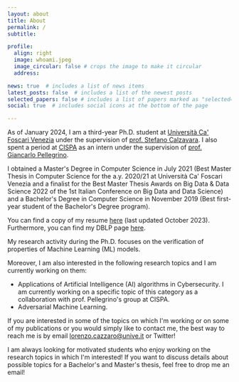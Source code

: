 ```yaml
---
layout: about
title: About
permalink: /
subtitle:

profile:
  align: right
  image: whoami.jpeg
  image_circular: false # crops the image to make it circular
  address:

news: true  # includes a list of news items
latest_posts: false  # includes a list of the newest posts
selected_papers: false # includes a list of papers marked as "selected={true}"
social: true  # includes social icons at the bottom of the page

---
```


As of January 2024, I am a third-year Ph.D. student at [Università Ca' Foscari Venezia](https://www.unive.it/) under the supervision of [prof. Stefano Calzavara](https://www.dais.unive.it/~calzavara/). I also spent a period at [CISPA](https://cispa.de/en) as an intern under the supervision of [prof. Giancarlo Pellegrino](https://trouge.net/group/).

I obtained a Master's Degree in Computer Science in July 2021 (Best Master Thesis in Computer Science for the a.y. 2020/21 at Università Ca' Foscari Venezia and a finalist for the Best Master Thesis Awards on Big Data & Data Science 2022 of the 1st Italian Conference on Big Data and Data Science) and a Bachelor's Degree in Computer Science in November 2019 (Best first-year student of the Bachelor's Degree program).

You can find a copy of my resume [here](https://lorenzocazzaro.github.io/cv/ResumeCazzaro.pdf) (last updated October 2023). Furthermore, you can find my DBLP page [here](https://dblp.org/pid/294/3340.html).

My research activity during the Ph.D. focuses on the verification of properties of Machine Learning (ML) models. 

Moreover, I am also interested in the following research topics and I am currently working on them:

- Applications of Artificial Intelligence (AI) algorithms in Cybersecurity. I am currently working on a specific topic of this category as a collaboration with prof. Pellegrino's group at CISPA.
- Adversarial Machine Learning.

If you are interested in some of the topics on which I'm working or on some of my publications or you would simply like to contact me, the best way to reach me is by email [lorenzo.cazzaro@unive.it](mailto:lorenzo.cazzaro@unive.it) or Twitter!

I am always looking for motivated students who enjoy working on the research topics in which I'm interested! If you want to discuss details about possible topics for a Bachelor's and Master's thesis, feel free to drop me an email!


